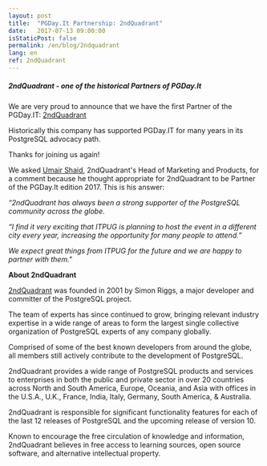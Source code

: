 ```yaml
---
layout: post
title:  "PGDay.It Partnership: 2ndQuadrant"
date:   2017-07-13 09:00:00
isStaticPost: false
permalink: /en/blog/2ndquadrant
lang: en
ref: 2ndQuadrant
---
```


<h5> 2ndQuadrant - one of the historical Partners of PGDay.It</h5>

We are very proud to announce that we have the first Partner of the PGDay.IT: [2ndQuadrant](https://www.2ndquadrant.com)

Historically this company has supported PGDay.IT for many years in its PostgreSQL advocacy path.

Thanks for joining us again!

We asked [Umair Shaid](https://www.linkedin.com/in/umair-shahid-9458b327/), 2ndQuadrant's Head of Marketing and Products, for a comment because he thought
appropriate for 2ndQuadrant to be Partner of the PGDay.It edition 2017. This is his answer:

_“2ndQuadrant has always been a strong supporter of the PostgreSQL community across the globe._

_“I find it very exciting that ITPUG is planning to host the event in a different city every year, 
increasing the opportunity for many people to attend.”_

_We expect great things from ITPUG for the future and we are happy to partner with them."_

**About 2ndQuadrant**

[2ndQuadrant](https://www.2ndquadrant.com/en/about/about-2ndquadrant/) was founded in 2001 by Simon Riggs, a major developer 
and committer of the PostgreSQL project. 

The team of experts has since continued to grow, bringing relevant industry expertise in a wide range of areas 
to form the largest single collective organization of PostgreSQL experts of any company globally. 

Comprised of some of the best known developers from around the globe, all members still actively contribute to 
the development of PostgreSQL.

2ndQuadrant provides a wide range of PostgreSQL products and services to enterprises in both the public and private sector 
in over 20 countries across North and South America, Europe, Oceania, and Asia with offices in the U.S.A., U.K., France, 
India, Italy, Germany, South America, & Australia.

2ndQuadrant is responsible for significant functionality features for each of the last 12 releases of PostgreSQL
and the upcoming release of version 10.

Known to encourage the free circulation of knowledge and information, 2ndQuadrant believes in free access 
to learning sources, open source software, and alternative intellectual property.
